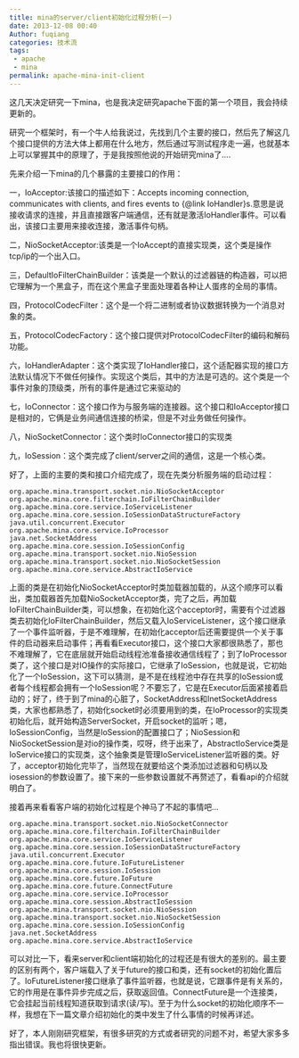 ```yaml
---
title: mina的server/client初始化过程分析(一)
date: 2013-12-08 00:40
Author: fuqiang
categories: 技术流
tags:
 - apache
 - mina
permalink: apache-mina-init-client
---
```


这几天决定研究一下mina，也是我决定研究apache下面的第一个项目，我会持续更新的。

研究一个框架时，有一个牛人给我说过，先找到几个主要的接口，然后先了解这几个接口提供的方法大体上都用在什么地方，然后通过写测试程序走一遍，也就基本上可以掌握其中的原理了，于是我按照他说的开始研究mina了....

先来介绍一下mina的几个暴露的主要接口的作用：

一，IoAcceptor:该接口的描述如下：Accepts incoming connection, communicates
with clients, and fires events to {@link
IoHandler}s.意思是说接收请求的连接，并且直接跟客户端通信，还有就是激活IoHandler事件。可以看出，该接口主要用来接收连接，激活事件句柄。

二，NioSocketAcceptor:该类是一个IoAccept的直接实现类，这个类是操作tcp/ip的一个出入口。

三，DefaultIoFilterChainBuilder：该类是一个默认的过滤器链的构造器，可以把它理解为一个黑盒子，而在这个黑盒子里面处理着各种让人蛋疼的全局的事情。

四，ProtocolCodecFilter：这个是一个将二进制或者协议数据转换为一个消息对象的类。

五，ProtocolCodecFactory：这个接口提供对ProtocolCodecFilter的编码和解码功能。

六，IoHandlerAdapter：这个类实现了IoHandler接口，这个适配器实现的接口方法默认情况下不做任何操作。实现这个类后，其中的方法是可选的。这个类是一个事件对象的顶级类，所有的事件是通过它来驱动的

七，IoConnector：这个接口作为与服务端的连接器。这个接口和IoAcceptor接口是相对的，它俩是业务间通信连接的桥梁，但是不对业务做任何操作。

八，NioSocketConnector：这个类时IoConnector接口的实现类

九，IoSession：这个类完成了client/server之间的通信，这是一个核心类。

好了，上面的主要的类和接口介绍完成了，现在先类分析服务端的启动过程：

    org.apache.mina.transport.socket.nio.NioSocketAcceptor
    org.apache.mina.core.filterchain.IoFilterChainBuilder
    org.apache.mina.core.service.IoServiceListener
    org.apache.mina.core.session.IoSessionDataStructureFactory
    java.util.concurrent.Executor
    org.apache.mina.core.service.IoProcessor
    java.net.SocketAddress
    org.apache.mina.core.session.IoSessionConfig
    org.apache.mina.transport.socket.nio.NioSession
    org.apache.mina.transport.socket.nio.NioSocketSession
    org.apache.mina.core.service.AbstractIoService

上面的类是在初始化NioSocketAcceptor时类加载器加载的，从这个顺序可以看出，类加载器首先加载NioSocketAcceptor类，完了之后，再加载IoFilterChainBuilder类，可以想象，在初始化这个acceptor时，需要有个过滤器类去初始化IoFilterChainBuilder，然后又载入IoServiceListener，这个接口继承了一个事件监听器，于是不难理解，在初始化acceptor后还需要提供一个关于事件的启动器来启动事件；再看看Executor接口，这个接口大家都很熟悉了，那也不难理解了，它在底层就开始启动线程池准备接收通信线程了；到了IoProcessor类了，这个接口是对IO操作的实际接口，它继承了IoSession，也就是说，它初始化了一个IoSession，这下可以猜测，是不是在线程池中存在共享的IoSession或者每个线程都会拥有一个IoSession呢？不要忘了，它是在Executor后面紧接着启动的；好了，终于到了mina的心脏了，SocketAddress和InetSocketAddress类，大家也都熟悉了，初始化socket时必须要用到的类，在IoProcessor的实现类初始化后，就开始构造ServerSocket，开启socket的监听；嗯，IoSessionConfig，当然是IoSession的配置接口了；NioSession和NioSocketSession是对io的操作类，哎呀，终于出来了，AbstractIoService类是IoService接口的实现类，这个抽象类是管理IoServiceListener监听器的类。好了，acceptor初始化完毕了，当然现在就要给这个类添加过滤器和句柄以及iosession的参数设置了。接下来的一些参数设置就不再赘述了，看看api的介绍就明白了。

接着再来看看客户端的初始化过程是个神马了不起的事情吧...

    org.apache.mina.transport.socket.nio.NioSocketConnector
    org.apache.mina.core.filterchain.IoFilterChainBuilder
    org.apache.mina.core.service.IoServiceListener
    org.apache.mina.core.session.IoSessionDataStructureFactory
    java.util.concurrent.Executor
    org.apache.mina.core.future.IoFutureListener
    org.apache.mina.core.session.IoSession
    org.apache.mina.core.future.IoFuture
    org.apache.mina.core.future.ConnectFuture
    org.apache.mina.core.service.IoProcessor
    org.apache.mina.core.session.AbstractIoSession
    org.apache.mina.transport.socket.nio.NioSession
    org.apache.mina.transport.socket.nio.NioSocketSession
    org.apache.mina.core.session.IoSessionConfig
    java.net.SocketAddress
    org.apache.mina.core.service.AbstractIoService

可以对比一下，看来server和client端初始化的过程还是有很大的差别的。最主要的区别有两个，客户端载入了关于future的接口和类，还有socket的初始化置后了。IoFutureListener接口继承了事件监听器，也就是说，它跟事件是有关系的，它的作用是在事件异步完成之后，获取返回值。ConnectFuture是一个连接类，它会挂起当前线程知道获取到请求(读/写)。至于为什么socket的初始化顺序不一样，我想在下一篇文章介绍初始化的类中发生了什么事情的时候再详述。

好了，本人刚刚研究框架，有很多研究的方式或者研究的问题不对，希望大家多多指出错误。我也将很快更新。


